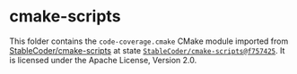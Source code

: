 # cmake-scripts

This folder contains the `code-coverage.cmake` CMake module imported from [StableCoder/cmake-scripts](https://github.com/StableCoder/cmake-scripts) at state  [`StableCoder/cmake-scripts@f757425`](https://github.com/StableCoder/cmake-scripts/commit/f7574253f85b65bad030bb9b495601fbd13ecba3). It is licensed under the Apache License, Version 2.0.

